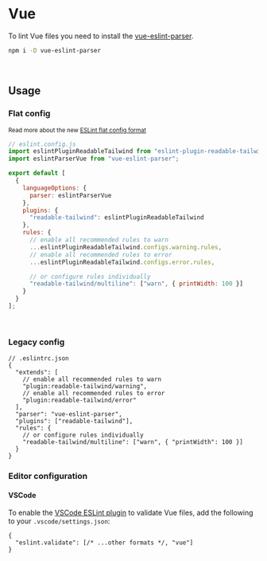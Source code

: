 # Vue

To lint Vue files you need to install the [vue-eslint-parser](https://github.com/vuejs/vue-eslint-parser).

```sh
npm i -D vue-eslint-parser
```

<br/>

## Usage

### Flat config

<small>Read more about the new [ESLint flat config format](https://eslint.org/docs/latest/use/configure/configuration-files-new)</small>

```js
// eslint.config.js
import eslintPluginReadableTailwind from "eslint-plugin-readable-tailwind";
import eslintParserVue from "vue-eslint-parser";

export default [
  {
    languageOptions: {
      parser: eslintParserVue
    },
    plugins: {
      "readable-tailwind": eslintPluginReadableTailwind
    },
    rules: {
      // enable all recommended rules to warn
      ...eslintPluginReadableTailwind.configs.warning.rules,
      // enable all recommended rules to error
      ...eslintPluginReadableTailwind.configs.error.rules,

      // or configure rules individually
      "readable-tailwind/multiline": ["warn", { printWidth: 100 }]
    }
  }
];
```

<br/>

### Legacy config

```jsonc
// .eslintrc.json
{
  "extends": [
    // enable all recommended rules to warn
    "plugin:readable-tailwind/warning",
    // enable all recommended rules to error
    "plugin:readable-tailwind/error"
  ],
  "parser": "vue-eslint-parser",
  "plugins": ["readable-tailwind"],
  "rules": {
    // or configure rules individually
    "readable-tailwind/multiline": ["warn", { "printWidth": 100 }]
  }
}
```

### Editor configuration

#### VSCode

To enable the [VSCode ESLint plugin](https://marketplace.visualstudio.com/items?itemName=dbaeumer.vscode-eslint) to validate Vue files, add the following to your `.vscode/settings.json`:

```jsonc
{
  "eslint.validate": [/* ...other formats */, "vue"]
}
```
